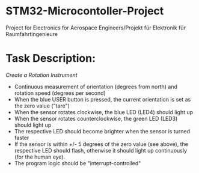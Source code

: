 # STM32-Microcontoller-Project
Project for Electronics for Aerospace Engineers/Projekt für Elektronik für Raumfahrtingenieure

# Task Description:
*Create a Rotation Instrument*
- Continuous measurement of orientation (degrees from north) and rotation speed (degrees per second)
- When the blue USER button is pressed, the current orientation is set as the zero value ("tare")
- When the sensor rotates clockwise, the blue LED (LED4) should light up
- When the sensor rotates counterclockwise, the green LED (LED3) should light up
- The respective LED should become brighter when the sensor is turned faster
- If the sensor is within +/- 5 degrees of the zero value (see above), the respective LED should flash, otherwise it should light up continuously (for the human eye).
- The program logic should be "interrupt-controlled"

